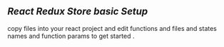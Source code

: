 ## _React Redux Store basic Setup_

copy files into your react project and edit functions and files and states names and function params 
to get started .
